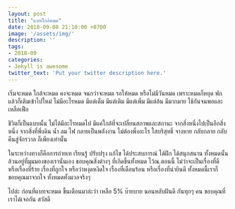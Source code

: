 ```yaml
---
layout: post
title: "แบทใกล้หมด"
date: 2018-09-08 21:10:00 +0700
image: '/assets/img/'
description: ''
tags:
- 2018-09
categories:
- Jekyll is awesome
twitter_text: 'Put your twitter description here.'
---
```

เริ่มจะหมด ใกล้จะหมด คงจะหมด จนกว่าจะหมด รอให้หมด หรือไม่มีวันหมด เพราะหมดก็หยุด พัก แล้วก็เติมเข้าไปใหม่ ไม่มีอะไรหมด มีแต่เต็ม มีแต่เติม มีแต่เพิ่ม มีแต่ล้น มีมากมาย ใช้กันจนพอและเหลือเฟือ

ชีวิตก็เป็นแบบนั้น ไม่ได้มีอะไรหมดไป มีแค่ใกล้ที่จะเปลี่ยนสภาพและสถานะ จากสิ่งหนึ่งไปเป็นอีกสิ่งหนึ่ง จากสิ่งที่พึ่งดิน น้ำ ลม ไฟ กลายเป็นพลังงาน ไม่ต้องพึ่งอะไร ใสบริสุทธิ์ จางหาย กลับกลาย กลับคืนสู่จักรวาล ก็เพียงเท่านั้น

ในระหว่างทางก็คือการถ่ายเท เรียนรู้ ปรับปรุง แก้ไข ได้ประสบการณ์ ได้ฝึก ได้สนุกสนาน ทั้งหมดนั้นล้วนอยู่ที่มุมมองของเรานั่นเอง ขอบคุณสิ่งต่างๆ ที่เกิดขึ้นทั้งหมด ไว้ณ.ตอนนี้ ไม่ว่าจะเป็นเรื่องที่ดี หรือเรื่องที่ร้าย เรื่องที่ถูกใจ หรือว่าหงุดหงิดใจ เรื่องที่เดือนร้อน หรือเรื่องที่น่ายินดี ทั้งหมดนี้เราก็ขอบคุณมาจากใจ ทั้งหมดทั้งมวลจริงๆ

ไปล่ะ ก่อนที่แบทจะหมด ขึ้นเตือนมาล่ะว่า เหลือ 5% บ๊ายบาย นอนหลับฝันดี กันทุกๆ คน ขอบคุณที่เราได้เจอกัน สวัสดี
